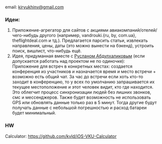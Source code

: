 email: kiryukhinv@gmail.com

### Идеи:
1. Приложение-агрегатор для сайтов с акциями авиакомпаний/отелей/чего-нибудь другого (например, vandrouki.{ru, by, com.ua}, theflightdeal.com и тд.). Предлагается парсить статьи, извлекать направления, цены, даты (это можно вынести на бэкенд), устроить поиск, вишлист, что-нибудь ещё.
2. Идея, придуманная вместе с [Русланом Абдулхаликовым](https://github.com/ghost26) (если допускается работать над проектом не по одиночке):  
Приложение для встреч в конкретных местах: создается конференция из участников и назначается время и место встречи + возможно есть общий чат. За час до встречи если хоть кто-то заходит в конференцию, то у всех по умолчанию запрашивается их текущее местоположение и этот человек видит, кто где находится. Это облегчит процесс синхронизации людей без лишних звонков, смс и мессенджеров. Также будет возможность не использовать GPS или обновлять данные только раз в 5 минут. Тогда другие будут получать данные с небольшой погрешностью и расход батареи будет минимальный.

### HW
Calculator: https://github.com/kvld/iOS-VKU-Calculator
